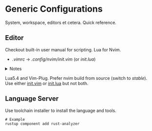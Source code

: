 Generic Configurations
======================

System, workspace, editors et cetera. Quick reference.

Editor
------

Checkout built-in user manual for scripting. Lua for Nvim.  

- *.vimrc* -> *.config/nvim/init.vim* (or *init.lua*)  

<details>
<summary>Notes</summary>
<br>
Version 8+ has built in manager for external scripts.  
Plugin manager requires independent installation but reduces effort in manual scripting. Prefer vim-plug or vundle.  

Sample: [.custom](/configurations/.custom/).
</details>

Lua5.4 and Vim-Plug. Prefer nvim build from source (switch to _stable_).  
Use either [init.vim](/configurations/init.vim) or [init.lua](/configurations/init.lua) but not both.

Language Server
---------------

Use toolchain installer to install the language and tools.

```shell
# Example
rustup component add rust-analyzer

```
